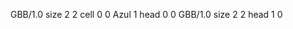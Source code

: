 <gs-board without-header> GBB/1.0
size 2 2
cell 0 0 Azul 1 
head 0 0
 </gs-board>
<gs-board without-header> GBB/1.0
size 2 2
head 1 0 </gs-board>